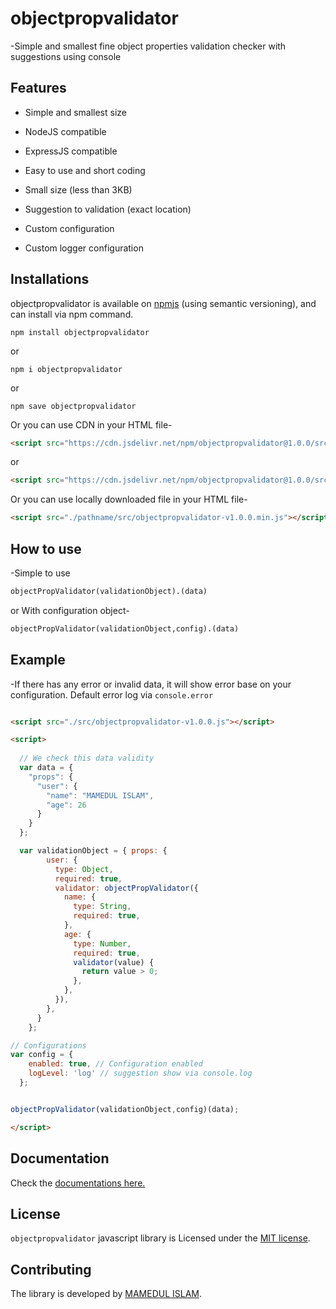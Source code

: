 # objectpropvalidator

-Simple and smallest fine object properties validation checker with suggestions using console


## Features

* Simple and smallest size

* NodeJS compatible

* ExpressJS compatible

* Easy to use and short coding

* Small size (less than 3KB)

* Suggestion to validation (exact location)

* Custom configuration

* Custom logger configuration




## Installations

objectpropvalidator is available on [npmjs](https://www.npmjs.com/package/objectpropvalidator) (using semantic versioning), and can install via npm command.

```
npm install objectpropvalidator
```
or 

```
npm i objectpropvalidator
```
or

```
npm save objectpropvalidator
```

Or you can use CDN in your HTML file-

```html
<script src="https://cdn.jsdelivr.net/npm/objectpropvalidator@1.0.0/src/objectpropvalidator-v1.0.0.min.js""></script>
```
or

```html
<script src="https://cdn.jsdelivr.net/npm/objectpropvalidator@1.0.0/src/objectpropvalidator-v1.0.0.min.js""></script>
```

Or you can use locally downloaded file in your HTML file-

```html
<script src="./pathname/src/objectpropvalidator-v1.0.0.min.js"></script>
```


## How to use

-Simple to use

 ```html
 objectPropValidator(validationObject).(data)
 ```

 or 
With configuration object-
```html
objectPropValidator(validationObject,config).(data)
```


## Example

-If there has any error or invalid data, it will show error base on your configuration. Default error log via `console.error`

```html

<script src="./src/objectpropvalidator-v1.0.0.js"></script>

<script>
  
  // We check this data validity
  var data = {
    "props": {
      "user": {
        "name": "MAMEDUL ISLAM",
        "age": 26
      }
    }
  };

  var validationObject = { props: {
        user: {
          type: Object,
          required: true,
          validator: objectPropValidator({
            name: {
              type: String,
              required: true,
            },
            age: {
              type: Number,
              required: true,
              validator(value) {
                return value > 0;
              },
            },
          }),
        },
      }
    };

// Configurations
var config = {
    enabled: true, // Configuration enabled
    logLevel: 'log' // suggestion show via console.log
  };


objectPropValidator(validationObject,config)(data);

</script>
```



## Documentation

Check the [documentations here.](https://github.com/mamedul/objectpropvalidator/wiki)



## License

`objectpropvalidator` javascript library is Licensed under the [MIT license](https://github.com/mamedul/objectpropvalidator/blob/master/LICENSE).



## Contributing

The library is developed by [MAMEDUL ISLAM](https://mamedul.github.io).
